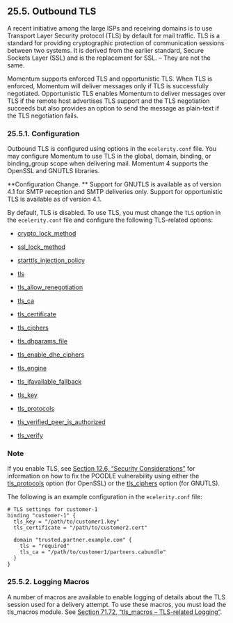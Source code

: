## 25.5. Outbound TLS

A recent initiative among the large ISPs and receiving domains is to use Transport Layer Security protocol (TLS) by default for mail traffic. TLS is a standard for providing cryptographic protection of communication sessions between two systems. It is derived from the earlier standard, Secure Sockets Layer (SSL) and is the replacement for SSL. – They are not the same.

Momentum supports enforced TLS and opportunistic TLS. When TLS is enforced, Momentum will deliver messages only if TLS is successfully negotiated. Opportunistic TLS enables Momentum to deliver messages over TLS if the remote host advertises TLS support and the TLS negotiation succeeds but also provides an option to send the message as plain-text if the TLS negotiation fails.

### 25.5.1. Configuration

Outbound TLS is configured using options in the `ecelerity.conf` file. You may configure Momentum to use TLS in the global, domain, binding, or binding_group scope when delivering mail. Momentum 4 supports the OpenSSL and GNUTLS libraries.

**Configuration Change. ** Support for GNUTLS is available as of version 4.1 for SMTP reception and SMTP deliveries only. Support for opportunistic TLS is available as of version 4.1.

By default, TLS is disabled. To use TLS, you must change the `TLS` option in the `ecelerity.conf` file and configure the following TLS-related options:

*   [crypto_lock_method](config.crypto_lock_method.php "crypto_lock_method")

*   [ssl_lock_method](config.ssl_lock_method.php "ssl_lock_method")

*   [starttls_injection_policy](config.starttls_injection_policy.php "starttls_injection_policy")

*   [tls](config.ref.tls.php "tls")

*   [tls_allow_renegotiation](config.tls_allow_renegotiation.php "tls_allow_renegotiation")

*   [tls_ca](config.tls_ca.php "tls_ca")

*   [tls_certificate](config.tls_certificate.php "tls_certificate")

*   [tls_ciphers](config.tls_ciphers.php "tls_ciphers")

*   [tls_dhparams_file](conf.ref.tls_dhparams_file.php "tls_dhparams_file")

*   [tls_enable_dhe_ciphers](conf.ref.tls_enable_dhe_ciphers.php "tls_enable_dhe_ciphers")

*   [tls_engine](config.tls_engine.php "tls_engine")

*   [tls_ifavailable_fallback](config.tls_ifavailable_fallback.php "tls_ifavailable_fallback")

*   [tls_key](config.tls_key.php "tls_key")

*   [tls_protocols](config.tls_protocols.php "tls_protocols")

*   [tls_verified_peer_is_authorized](config.tls_verified_peer_is_authorized.php "tls_verified_peer_is_authorized")

*   [tls_verify](config.tls_verify.php "tls_verify")

### Note

If you enable TLS, see [Section 12.6, “Security Considerations”](install.security_considerations.php "12.6. Security Considerations") for information on how to fix the POODLE vulnerability using either the [tls_protocols](config.tls_protocols.php "tls_protocols") option (for OpenSSL) or the [tls_ciphers](config.tls_ciphers.php "tls_ciphers") option (for GNUTLS).

The following is an example configuration in the `ecelerity.conf` file:

```
# TLS settings for customer-1
binding "customer-1" {
  tls_key = "/path/to/customer1.key"
  tls_certificate = "/path/to/customer2.cert"

  domain "trusted.partner.example.com" {
    tls = "required"
    tls_ca = "/path/to/customer1/partners.cabundle"
  }
}
```

### 25.5.2. Logging Macros

A number of macros are available to enable logging of details about the TLS session used for a delivery attempt. To use these macros, you must load the tls_macros module. See [Section 71.72, “tls_macros – TLS-related Logging”](tls_macros.php "71.72. tls_macros – TLS-related Logging").
